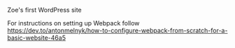 Zoe's first WordPress site

For instructions on setting up Webpack follow https://dev.to/antonmelnyk/how-to-configure-webpack-from-scratch-for-a-basic-website-46a5
